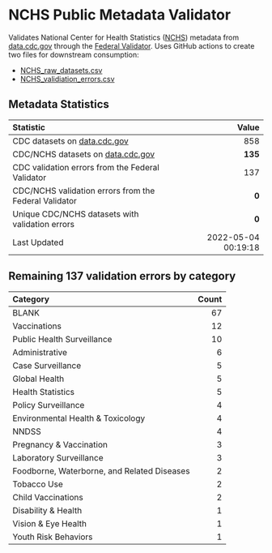 # NCHS Public Metadata Validator

Validates National Center for Health Statistics ([NCHS](https://www.cdc.gov/nchs/index.htm)) metadata from [data.cdc.gov](https://data.cdc.gov/browse?category=NCHS) through the [Federal Validator](https://dashboard.data.gov/validate). Uses GitHub actions to create two files for downstream consumption:


+ [NCHS_raw_datasets.csv](NCHS_raw_datasets.csv)
+ [NCHS_validiation_errors.csv](NCHS_validiation_errors.csv)


## Metadata Statistics

| Statistic | Value |
| :---      | ---:  |
| CDC datasets on [data.cdc.gov](https://data.cdc.gov/) | 858 |
| CDC/NCHS datasets on [data.cdc.gov](https://data.cdc.gov/browse?category=NCHS)| **135** |
| CDC validation errors from the Federal Validator | 137 |
| CDC/NCHS validation errors from the Federal Validator | **0** |
| Unique CDC/NCHS datasets with validation errors | **0** |
| Last Updated | 2022-05-04 00:19:18 |


## Remaining 137 validation errors by category

| Category | Count |
| :---     | ---:  |
|BLANK|67|
|Vaccinations|12|
|Public Health Surveillance|10|
|Administrative|6|
|Case Surveillance|5|
|Global Health|5|
|Health Statistics|5|
|Policy Surveillance|4|
|Environmental Health & Toxicology|4|
|NNDSS|4|
|Pregnancy & Vaccination|3|
|Laboratory Surveillance|3|
|Foodborne, Waterborne, and Related Diseases|2|
|Tobacco Use|2|
|Child Vaccinations|2|
|Disability & Health|1|
|Vision & Eye Health|1|
|Youth Risk Behaviors|1|